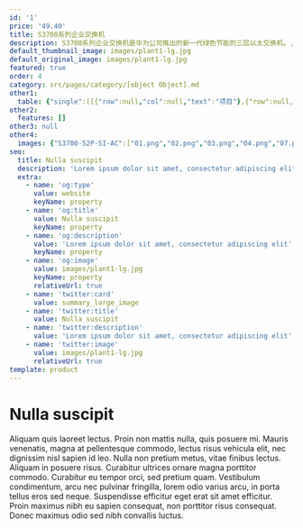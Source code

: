 ```yaml
---
id: '1'
price: '49.40'
title: S3700系列企业交换机
description: S3700系列企业交换机是华为公司推出的新一代绿色节能的三层以太交换机。,基于新一代高性能硬件和华为 VRP（Versatile Routing Platform）软件平台，针对企业用户园区汇聚、接入等多种应用场景，提供简单便利的安装维护手段、灵活的VLAN部署和PoE供电能力、丰富的路由功能和IPv6平滑升级能力，并通过融合堆叠、虚拟路由器冗余、快速环网保护等先进技术有效增强网络健壮性，助力企业搭建面向未来的IT网络。
default_thumbnail_image: images/plant1-lg.jpg
default_original_image: images/plant1-lg.jpg
featured: true
order: 4
category: src/pages/category/[object Object].md
other1: 
  table: {"single":[[{"row":null,"col":null,"text":"项目"},{"row":null,"col":null,"text":"S3700-SI"},{"row":null,"col":null,"text":"S3700-EI"}],[{"row":null,"col":null,"text":"交换容量\n"},{"row":null,"col":null,"text":"64Gbps\n"},{"row":null,"col":null,"text":"64Gbps\n"}],[{"row":null,"col":null,"text":"包转发率\n"},{"row":null,"col":null,"text":"S3700-28TP-SI-AC：14.1Mpps\nS3700-52P-SI-AC：17.7Mpps"},{"row":null,"col":null,"text":"S3700-28TP-EI-AC：14.1Mpps\nS3700-28TP-PWR-EI：14.1Mpps\nS3700-28TP-EI-24S-AC：14.1Mpps\nS3700-52P-EI-AC：17.7Mpps\nS3700-52P-PWR-EI：17.7Mpps"}],[{"row":null,"col":null,"text":"端口描述"},{"row":null,"col":null,"text":"下行24个或者48个百兆端口\n上行4个千兆端口"},{"row":null,"col":null,"text":"下行24个或者48个百兆端口\n上行4个千兆端口"}],[{"row":null,"col":null,"text":"可靠性"},{"row":null,"col":null,"text":"支持RRPP/Smart-Link/智能以太保护SEP(Smart Ethernet Protection)\n支持STP/RSTP/MSTP"},{"row":null,"col":null,"text":"支持RRPP/Smart-Link/智能以太保护SEP(Smart Ethernet Protection)\n支持STP/RSTP/MSTP\n支持BFD"}],[{"row":null,"col":null,"text":"IP路由"},{"row":null,"col":null,"text":"静态路由、RIP v1/v2、ECMP"},{"row":null,"col":null,"text":"静态路由、RIP v1/v2、ECMP、OSPF、IS-IS、BGP"}],[{"row":null,"col":null,"text":"IPv6特性"},{"row":null,"col":null,"text":"支持ND（Neighbor Discovery）\n支持PMTU\n支持IPv6 Ping、IPv6 Tracert、IPv6 Telnet\n支持手动配置Tunnel\n支持6to4 tunnel\n支持ISATAP tunnel\n支持基于源IPv6 地址、目的IPv6 地址、TCP/UDP协议端口号、协议类型等ACL\n支持MLD v1/v2 Snooping（Multicast Listener Discovery snooping）"},{"row":null,"col":null,"text":"支持ND（Neighbor Discovery）\n支持PMTU\n支持IPv6 Ping、IPv6 Tracert、IPv6 Telnet\n支持手动配置Tunnel\n支持6to4 tunnel\n支持ISATAP tunnel\n支持基于源IPv6 地址、目的IPv6 地址、TCP/UDP协议端口号、协议类型等ACL\n支持MLD v1/v2 Snooping（Multicast Listener Discovery snooping）"}],[{"row":null,"col":null,"text":"组播"},{"row":null,"col":null,"text":"支持1K的组播组\n支持IGMP v1/v2/v3 Snooping和快速离开机制\n支持组播VLAN和跨VLAN组播复制\n支持捆绑端口的组播负载分担\n基于可控组播\n基于端口的组播流量统计"},{"row":null,"col":null,"text":"支持1K的组播组\n支持IGMP v1/v2/v3 Snooping和快速离开机制\n支持组播VLAN和跨VLAN组播复制\n支持捆绑端口的组播负载分担\n基于可控组播\n基于端口的组播流量统计"}],[{"row":null,"col":null,"text":"QoS/ACL"},{"row":null,"col":null,"text":"支持端口入方向、出方向的速率限制\n支持报文重定向\n支持基于端口的流量监管，支持双速三色CAR功能\n每端口支持8个优先级队列\n支持WRR、DRR、SP、WRR＋SP、DRR+SP等队列调度算法\n支持报文的802.1p和DSCP优先级重新标记\n支持L2（Layer 2）~L4（Layer 4）包过滤功能，提供基于源MAC地址、目的MAC地址、源IP地址、目的IP地址、TCP/UDP协议端口号、协议、VLAN的非法帧过滤功能\n支持基于队列限速和流量整形功能"},{"row":null,"col":null,"text":"支持端口入方向、出方向的速率限制\n支持报文重定向\n支持基于端口的流量监管，支持双速三色CAR功能\n每端口支持8个优先级队列\n支持WRR、DRR、SP、WRR＋SP、DRR+SP等队列调度算法\n支持报文的802.1p和DSCP优先级重新标记\n支持L2（Layer 2）~L4（Layer 4）包过滤功能，提供基于源MAC地址、目的MAC地址、源IP地址、目的IP地址、TCP/UDP协议端口号、协议、VLAN的非法帧过滤功能\n支持基于队列限速和流量整形功能"}],[{"row":null,"col":null,"text":"接入和安全特性"},{"row":null,"col":null,"text":"用户分级管理和口令保护\n支持防止DOS、ARP防攻击、ICMP防攻击功能\n支持IP、MAC、端口、VLAN的组合绑定\n支持端口隔离、端口安全、Sticky MAC\n支持黑洞MAC地址\n支持MAC地址学习数目限制\n支持IEEE 802.1x认证，支持单端口最大用户数限制\n支持AAA认证，支持Radius、HWTACACS等多种方式\n支持SSH V2.0\n支持CPU保护功能 支持黑名单和白名单\n支持DHCP Server,DHCP Relay, DHCP Snooping, DHCP Security"},{"row":null,"col":null,"text":"用户分级管理和口令保护\n支持防止DOS、ARP防攻击、ICMP防攻击功能\n支持IP、MAC、端口、VLAN的组合绑定\n支持端口隔离、端口安全、Sticky MAC\n支持黑洞MAC地址\n支持MAC地址学习数目限制\n支持IEEE 802.1x认证，支持单端口最大用户数限制\n支持AAA认证，支持Radius、HWTACACS等多种方式\n支持SSH V2.0\n支持CPU保护功能 支持黑名单和白名单\n支持DHCP Server,DHCP Relay, DHCP Snooping, DHCP Security"}],[{"row":null,"col":null,"text":"防雷能力"},{"row":null,"col":null,"text":"业务端口防雷能力：7KV"},{"row":null,"col":null,"text":"业务端口防雷能力：7KV"}],[{"row":null,"col":null,"text":"管理和维护"},{"row":null,"col":null,"text":"支持智能堆叠\n支持MFF\n支持Telnet远程配置、维护\n支持自动配置功能\n支持VCT虚拟电缆检测(Virtual Cable Test)\n支持以太OAM（802.3ah 和 802.1ag）\n支持SNMPv1/v2c/v3；支持RMON\n支持MUX VLAN特性；支持GVRP协议\n支持eSight网管系统、支持WEB管理特性\n支持SSH V2"},{"row":null,"col":null,"text":"支持智能堆叠\n支持MFF\n支持Telnet远程配置、维护\n支持自动配置功能\n支持VCT虚拟电缆检测(Virtual Cable Test)\n支持以太OAM（802.3ah 和 802.1ag）\n支持SNMPv1/v2c/v3；支持RMON\n支持MUX VLAN特性；支持GVRP协议\n支持eSight网管系统、支持WEB管理特性\n支持SSH V2"}],[{"row":null,"col":null,"text":"互通性"},{"row":null,"col":"2","text":"LNP链路类型协商协议（和DTP相似功能）\nVCMP VLAN集中管理协议（和VTP相似功能）\n\n详细的互联互通认证与报告，请访问这里 。"}]]}
other2:
  features: []
other3: null
other4:
  images: {"S3700-52P-SI-AC":["01.png","02.png","03.png","04.png","07.png","08.png"]}
seo:
  title: Nulla suscipit
  description: 'Lorem ipsum dolor sit amet, consectetur adipiscing elit'
  extra:
    - name: 'og:type'
      value: website
      keyName: property
    - name: 'og:title'
      value: Nulla suscipit
      keyName: property
    - name: 'og:description'
      value: 'Lorem ipsum dolor sit amet, consectetur adipiscing elit'
      keyName: property
    - name: 'og:image'
      value: images/plant1-lg.jpg
      keyName: property
      relativeUrl: true
    - name: 'twitter:card'
      value: summary_large_image
    - name: 'twitter:title'
      value: Nulla suscipit
    - name: 'twitter:description'
      value: 'Lorem ipsum dolor sit amet, consectetur adipiscing elit'
    - name: 'twitter:image'
      value: images/plant1-lg.jpg
      relativeUrl: true
template: product
---
```


# Nulla suscipit

Aliquam quis laoreet lectus. Proin non mattis nulla, quis posuere mi. Mauris venenatis, magna at pellentesque commodo, lectus risus vehicula elit, nec dignissim nisl sapien id leo. Nulla non pretium metus, vitae finibus lectus. Aliquam in posuere risus. Curabitur ultrices ornare magna porttitor commodo. Curabitur eu tempor orci, sed pretium quam. Vestibulum condimentum, arcu nec pulvinar fringilla, lorem odio varius arcu, in porta tellus eros sed neque. Suspendisse efficitur eget erat sit amet efficitur. Proin maximus nibh eu sapien consequat, non porttitor risus consequat. Donec maximus odio sed nibh convallis luctus.
